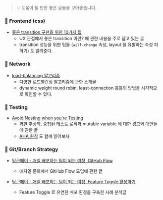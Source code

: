 > 💡 도움이 될 만한 좋은 글들을 모아놓습니다.

### 🎨 Frontend (css)

- [좋은 transition 구현을 위한 10가지 팁](https://joshcollinsworth.com/blog/great-transitions)
    - UX 관점에서 좋은 transition 이란? 에 관한 내용을 주로 담고 있는 글
    - transition 성능을 위한 팁들 (`will-change` 속성, layout 을 유발하는 속성 피하기) 도 알려준다.


### 📶 Network

- [load-balancing 알고리즘](https://samwho.dev/load-balancing/)
    - 다양한 로드밸런싱 알고리즘에 관한 소개글
    - dynamic weight round robin, least-connection 등등의 방법을 시각적으로 확인할 수 있다.

### 🧪 Testing

- [Avoid Nesting when you're Testing](https://kentcdodds.com/blog/avoid-nesting-when-youre-testing#apply-aha-avoid-hasty-abstractions)
    - 과한 추상화, 중첩된 테스트 로직과 mutable variable 에 대한 경고와 대안들에 관한 글
    - [AHA 원칙](https://kentcdodds.com/blog/aha-programming) 도 함께 읽어보자

### 🔀 Git/Branch Strategy

- [당근페이 - 매일 배포하는 팀이 되는 여정, GitHub Flow](https://medium.com/daangn/%EB%A7%A4%EC%9D%BC-%EB%B0%B0%ED%8F%AC%ED%95%98%EB%8A%94-%ED%8C%80%EC%9D%B4-%EB%90%98%EB%8A%94-%EC%97%AC%EC%A0%95-1-%EB%B8%8C%EB%9E%9C%EC%B9%98-%EC%A0%84%EB%9E%B5-%EA%B0%9C%EC%84%A0%ED%95%98%EA%B8%B0-1a1df85b2cff)
    - 애자일 문화에서 GitHub Flow 도입에 관한 글

- [당근페이 - 매일 배포하는 팀이 되는 여정, Feature Toggle 활용하기](https://medium.com/daangn/%EB%A7%A4%EC%9D%BC-%EB%B0%B0%ED%8F%AC%ED%95%98%EB%8A%94-%ED%8C%80%EC%9D%B4-%EB%90%98%EB%8A%94-%EC%97%AC%EC%A0%95-2-feature-toggle-%ED%99%9C%EC%9A%A9%ED%95%98%EA%B8%B0-b52c4a1810cd)
    - Feature Toggle 로 유연한 배포 환경을 구축한 사례 분석글

